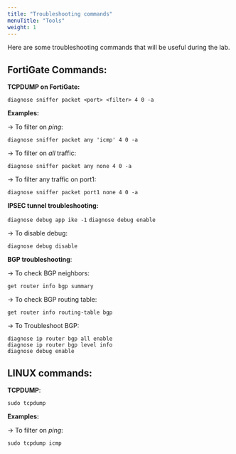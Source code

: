 ```yaml
---
title: "Troubleshooting commands"
menuTitle: "Tools"
weight: 1
---
```


Here are some troubleshooting commands that will be useful during the lab. 

## FortiGate Commands:

**TCPDUMP on FortiGate:**

```diagnose sniffer packet <port> <filter> 4 0 -a```

**Examples:**

-> To filter on _ping_:  

```diagnose sniffer packet any 'icmp' 4 0 -a```

-> To filter on _all_ traffic: 

```diagnose sniffer packet any none 4 0 -a```

-> To filter any traffic on port1:

```diagnose sniffer packet port1 none 4 0 -a```

**IPSEC tunnel troubleshooting:**

   ```diagnose debug app ike -1```
   ```diagnose debug enable```

-> To disable debug: 

```diagnose debug disable```

**BGP troubleshooting**:

-> To check BGP neighbors:

```get router info bgp summary```

-> To check BGP routing table:

```get router info routing-table bgp```

-> To Troubleshoot BGP:

```
diagnose ip router bgp all enable
diagnose ip router bgp level info
diagnose debug enable
```
## LINUX commands:

**TCPDUMP**:

```sudo tcpdump```

**Examples:**

-> To filter on _ping_:

```sudo tcpdump icmp```





